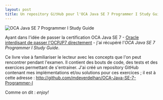 ```yaml
---
layout: post
title: Un repository GitHub pour l'OCA Java SE 7 Programmer I Study Guide
---
```


![OCA Java SE 7 Programmer I Study Guide](https://raw.github.com/mdeverdelhan/OCA-Java-SE-7-Programmer-I/master/src/main/resources/oca_book_cover.png "OCA Java SE 7 Programmer I Study Guide")

Ayant dans l'idée de passer la certification OCA Java SE 7 - [Oracle interdisant de passer l'OCPJP7 directement](http://www.theserverside.com/discussions/thread.tss?thread_id=63369) - j'ai récupéré l'*OCA Java SE 7 Programmer I Study Guide*.

Ce livre vise à familiariser le lecteur avec les concepts que l'on peut rencontrer pendant l'examen. Il contient des bouts de code, des tests et des exercices permettant de s'entrainer. J'ai créé un repository GitHub contenant mes implémentations et/ou solutions pour ces exercices ; il est à cette adresse : <http://github.com/mdeverdelhan/OCA-Java-SE-7-Programmer-I>

Comme on dit : *enjoy!*
